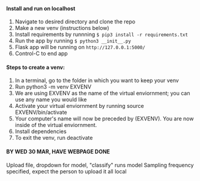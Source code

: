#### Install and run on localhost
1. Navigate to desired directory and clone the repo
2. Make a new venv (instructions below)
3. Install requirements by runnning `$ pip3 install -r requirements.txt`
4. Run the app by running `$ python3 __init__.py`
  1. Flask app will be running on `http://127.0.0.1:5000/`
  2. Control-C to end app


#### Steps to create a venv:

1. In a terminal, go to the folder in which you want to keep your venv
2. Run python3 -m venv EXVENV
  1. We are using EXVENV as the name of the virtual enviornment; you can use any name you would like
3. Activate your virtual enviornment by running source EXVENV/bin/activate
  1. Your computer's name will now be preceded by (EXVENV). You are now inside of the virtual enviornment.
4. Install dependencies 
5. To exit the venv, run deactivate


#### BY WED 30 MAR, HAVE WEBPAGE DONE
Upload file, dropdown for model, "classify" runs model
Sampling frequency specified, expect the person to upload it
all local